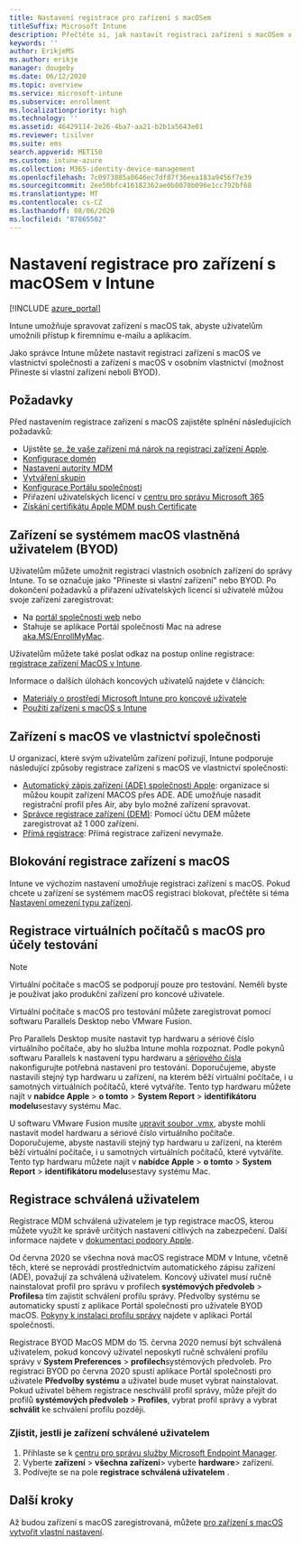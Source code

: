```yaml
---
title: Nastavení registrace pro zařízení s macOSem
titleSuffix: Microsoft Intune
description: Přečtěte si, jak nastavit registraci zařízení s macOSem v Intune.
keywords: ''
author: ErikjeMS
ms.author: erikje
manager: dougeby
ms.date: 06/12/2020
ms.topic: overview
ms.service: microsoft-intune
ms.subservice: enrollment
ms.localizationpriority: high
ms.technology: ''
ms.assetid: 46429114-2e26-4ba7-aa21-b2b1a5643e01
ms.reviewer: tisilver
ms.suite: ems
search.appverid: MET150
ms.custom: intune-azure
ms.collection: M365-identity-device-management
ms.openlocfilehash: 7c0973805a0646ec7df87f36eea183a9456f7e39
ms.sourcegitcommit: 2ee50bfc416182362ae0b8070b096e1cc792bf68
ms.translationtype: MT
ms.contentlocale: cs-CZ
ms.lasthandoff: 08/06/2020
ms.locfileid: "87865502"
---
```

# <a name="set-up-enrollment-for-macos-devices-in-intune"></a>Nastavení registrace pro zařízení s macOSem v Intune

[!INCLUDE [azure_portal](../includes/azure_portal.md)]

Intune umožňuje spravovat zařízení s macOS tak, abyste uživatelům umožnili přístup k firemnímu e-mailu a aplikacím.

Jako správce Intune můžete nastavit registraci zařízení s macOS ve vlastnictví společnosti a zařízení s macOS v osobním vlastnictví (možnost Přineste si vlastní zařízení neboli BYOD). 

## <a name="prerequisites"></a>Požadavky

Před nastavením registrace zařízení s macOS zajistěte splnění následujících požadavků:

- Ujistěte [se, že vaše zařízení má nárok na registraci zařízení Apple](https://support.apple.com/en-us/HT204142#eligibility).
- [Konfigurace domén](../fundamentals/custom-domain-name-configure.md)
- [Nastavení autority MDM](../fundamentals/mdm-authority-set.md)
- [Vytváření skupin](../fundamentals/groups-add.md)
- [Konfigurace Portálu společnosti](../apps/company-portal-app.md)
- Přiřazení uživatelských licencí v [centru pro správu Microsoft 365](https://go.microsoft.com/fwlink/p/?LinkId=698854)
- [Získání certifikátu Apple MDM push Certificate](../enrollment/apple-mdm-push-certificate-get.md)

## <a name="user-owned-macos-devices-byod"></a>Zařízení se systémem macOS vlastněná uživatelem (BYOD)

Uživatelům můžete umožnit registraci vlastních osobních zařízení do správy Intune. To se označuje jako "Přineste si vlastní zařízení" nebo BYOD. Po dokončení požadavků a přiřazení uživatelských licencí si uživatelé můžou svoje zařízení zaregistrovat:
- Na [portál společnosti web](https://portal.manage.microsoft.com) nebo
- Stahuje se aplikace Portál společnosti Mac na adrese [aka.MS/EnrollMyMac](https://aka.ms/EnrollMyMac).

Uživatelům můžete také poslat odkaz na postup online registrace: [registrace zařízení MacOS v Intune](https://docs.microsoft.com/mem/intune/user-help/enroll-your-device-in-intune-macos-cp).

Informace o dalších úlohách koncových uživatelů najdete v článcích:

- [Materiály o prostředí Microsoft Intune pro koncové uživatele](../fundamentals/end-user-educate.md)
- [Použití zařízení s macOS s Intune](../user-help/enroll-your-device-in-intune-macos-cp.md)

## <a name="company-owned-macos-devices"></a>Zařízení s macOS ve vlastnictví společnosti
U organizací, které svým uživatelům zařízení pořizují, Intune podporuje následující způsoby registrace zařízení s macOS ve vlastnictví společnosti:
- [Automatický zápis zařízení (ADE) společnosti Apple](device-enrollment-program-enroll-macos.md): organizace si můžou koupit zařízení MACOS přes ADE. ADE umožňuje nasadit registrační profil přes Air, aby bylo možné zařízení spravovat.
- [Správce registrace zařízení (DEM)](device-enrollment-manager-enroll.md): Pomocí účtu DEM můžete zaregistrovat až 1 000 zařízení.
- [Přímá registrace](device-enrollment-direct-enroll-macos.md): Přímá registrace zařízení nevymaže.

## <a name="block-macos-enrollment"></a>Blokování registrace zařízení s macOS
Intune ve výchozím nastavení umožňuje registraci zařízení s macOS. Pokud chcete u zařízení se systémem macOS registraci blokovat, přečtěte si téma [Nastavení omezení typu zařízení](enrollment-restrictions-set.md).

## <a name="enroll-virtual-macos-machines-for-testing"></a>Registrace virtuálních počítačů s macOS pro účely testování

> [!NOTE]
> Virtuální počítače s macOS se podporují pouze pro testování. Neměli byste je používat jako produkční zařízení pro koncové uživatele. 

Virtuální počítače s macOS pro testování můžete zaregistrovat pomocí softwaru Parallels Desktop nebo VMware Fusion. 

Pro Parallels Desktop musíte nastavit typ hardwaru a sériové číslo virtuálního počítače, aby ho služba Intune mohla rozpoznat. Podle pokynů softwaru Parallels k nastavení typu hardwaru a [sériového čísla](http://kb.parallels.com/123455) nakonfigurujte potřebná nastavení pro testování. Doporučujeme, abyste nastavili stejný typ hardwaru u zařízení, na kterém běží virtuální počítače, i u samotných virtuálních počítačů, které vytváříte. Tento typ hardwaru můžete najít v **nabídce Apple**  >  **o tomto**  >  **System Report**  >  **identifikátoru modelu**sestavy systému Mac. 

U softwaru VMware Fusion musíte [upravit soubor .vmx](https://kb.vmware.com/s/article/1014782), abyste mohli nastavit model hardwaru a sériové číslo virtuálního počítače. Doporučujeme, abyste nastavili stejný typ hardwaru u zařízení, na kterém běží virtuální počítače, i u samotných virtuálních počítačů, které vytváříte. Tento typ hardwaru můžete najít v **nabídce Apple**  >  **o tomto**  >  **System Report**  >  **identifikátoru modelu**sestavy systému Mac. 

## <a name="user-approved-enrollment"></a>Registrace schválená uživatelem

Registrace MDM schválená uživatelem je typ registrace macOS, kterou můžete využít ke správě určitých nastavení citlivých na zabezpečení. Další informace najdete v [dokumentaci podpory Apple](https://support.apple.com/HT208019).  
 
Od června 2020 se všechna nová macOS registrace MDM v Intune, včetně těch, které se neprovádí prostřednictvím automatického zápisu zařízení (ADE), považují za schválená uživatelem. Koncový uživatel musí ručně nainstalovat profil pro správu v profilech **systémových předvoleb**  >  **Profiles**a tím zajistit schválení profilu správy. Předvolby systému se automaticky spustí z aplikace Portál společnosti pro uživatele BYOD macOS. [Pokyny k instalaci profilu správy](https://docs.microsoft.com/mem/intune/user-help/enroll-your-device-in-intune-macos-cp) najdete v aplikaci Portál společnosti.     

Registrace BYOD MacOS MDM do 15. června 2020 nemusí být schválená uživatelem, pokud koncový uživatel neposkytl ručně schválení profilu správy v **System Preferences**  >  **profilech**systémových předvoleb. Pro registraci BYOD po června 2020 spustí aplikace Portál společnosti pro uživatele **Předvolby systému** a uživatel bude muset vybrat nainstalovat. Pokud uživatel během registrace neschválil profil správy, může přejít do profilů **systémových předvoleb**  >  **Profiles**, vybrat profil správy a vybrat **schválit** ke schválení profilu později.

### <a name="find-out-if-a-device-is-user-approved"></a>Zjistit, jestli je zařízení schválené uživatelem
1. Přihlaste se k [centru pro správu služby Microsoft Endpoint Manager](https://go.microsoft.com/fwlink/?linkid=2109431).
2. Vyberte **zařízení**  >  **všechna zařízení**> vyberte **hardware**> zařízení.
3. Podívejte se na pole **registrace schválená uživatelem** .


## <a name="next-steps"></a>Další kroky

Až budou zařízení s macOS zaregistrovaná, můžete [pro zařízení s macOS vytvořit vlastní nastavení](../configuration/custom-settings-macos.md).
